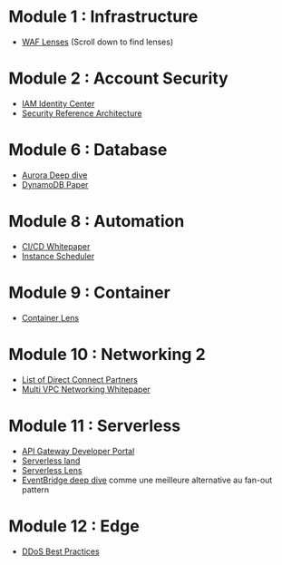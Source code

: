 # Module 1 : Infrastructure

* [WAF Lenses](https://aws.amazon.com/architecture/well-architected) (Scroll down to find lenses)

# Module 2 : Account Security

* [IAM Identity Center](https://docs.aws.amazon.com/singlesignon/latest/userguide/what-is.html)
* [Security Reference Architecture](https://docs.aws.amazon.com/prescriptive-guidance/latest/security-reference-architecture/welcome.html)

# Module 6 : Database

* [Aurora Deep dive](https://pages.awscloud.com/rs/112-TZM-766/images/EV_modernize-your-databases-with-amazon-aurora_Mar-2021.pdf)
* [DynamoDB Paper](https://www.usenix.org/system/files/atc22-elhemali.pdf)

# Module 8 : Automation

* [CI/CD Whitepaper](https://docs.aws.amazon.com/whitepapers/latest/practicing-continuous-integration-continuous-delivery/welcome.html)
* [Instance Scheduler](https://aws.amazon.com/solutions/implementations/instance-scheduler-on-aws/?did=fs_card&trk=fs_card)

# Module 9 : Container

* [Container Lens](https://docs.aws.amazon.com/wellarchitected/latest/container-build-lens/container-build-lens.html)

# Module 10 : Networking 2

* [List of Direct Connect Partners](https://aws.amazon.com/directconnect/partners/)
* [Multi VPC Networking Whitepaper](https://docs.aws.amazon.com/whitepapers/latest/building-scalable-secure-multi-vpc-network-infrastructure/welcome.html)

# Module 11 : Serverless

* [API Gateway Developer Portal](https://github.com/awslabs/aws-api-gateway-developer-portal)
* [Serverless land](https://serverlessland.com/)
* [Serverless Lens](https://docs.aws.amazon.com/wellarchitected/latest/serverless-applications-lens/welcome.html)
* [EventBridge deep dive](https://www.youtube.com/watch?v=6X4lSPkn4ps) comme une meilleure alternative au fan-out pattern

# Module 12 : Edge

* [DDoS Best Practices](https://docs.aws.amazon.com/whitepapers/latest/aws-best-practices-ddos-resiliency/aws-best-practices-ddos-resiliency.html)